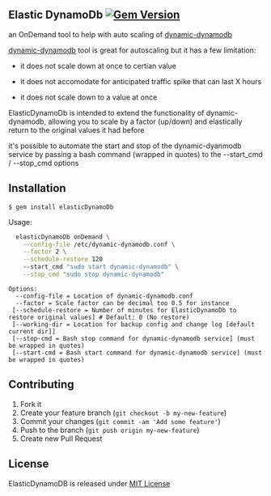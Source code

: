 ## Elastic DynamoDb [![Gem Version](https://badge.fury.io/rb/elasticDynamoDb.svg)](http://badge.fury.io/rb/elasticDynamoDb)

  an OnDemand tool to help with auto scaling of [dynamic-dynamodb](https://github.com/sebdah/dynamic-dynamodb)

[dynamic-dynamodb](https://github.com/sebdah/dynamic-dynamodb) tool is great for autoscaling but it has a few limitation:

* it does not scale down at once to certian value

* it does not accomodate for anticipated traffic spike that can last X hours

* it does not scale down to a value at once


ElasticDynamoDb is intended to extend the functionality of dynamic-dynamodb, allowing you to scale by a factor (up/down) and elastically return to the original values it had before

it's possible to automate the start and stop of the dynamic-dyanmodb service by passing a bash command (wrapped in quotes) to the --start_cmd / --stop_cmd options

## Installation
    $ gem install elasticDynamoDb

Usage:
````bash
  elasticDynamoDb onDemand \
    --config-file /etc/dynamic-dynamodb.conf \
    --factor 2 \
    --schedule-restore 120
    --start_cmd "sudo start dynamic-dynamodb" \
    --stop_cmd "sudo stop dynamic-dynamodb" 
````

````text
Options:
  --config-file = Location of dynamic-dynamodb.conf
  --factor = Scale factor can be decimal too 0.5 for instance
 [--schedule-restore = Number of minutes for ElasticDynamoDb to restore original values] # Default: 0 (No restore)
 [--working-dir = Location for backup config and change log [default current dir]]
 [--stop-cmd = Bash stop command for dynamic-dynamodb service] (must be wrapped in quotes)
 [--start-cmd = Bash start command for dynamic-dynamodb service] (must be wrapped in quotes)
````

## Contributing

1. Fork it
2. Create your feature branch (`git checkout -b my-new-feature`)
3. Commit your changes (`git commit -am 'Add some feature'`)
4. Push to the branch (`git push origin my-new-feature`)
5. Create new Pull Request

## License
ElasticDynamoDB is released under [MIT License](http://www.opensource.org/licenses/MIT)

